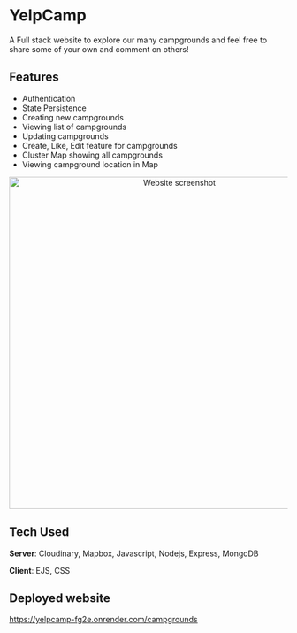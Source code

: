 # YelpCamp

A Full stack website to explore our many campgrounds and feel free to share some of your own and comment on others!

## Features
- Authentication
- State Persistence
- Creating new campgrounds
- Viewing list of campgrounds
- Updating campgrounds
- Create, Like, Edit feature for campgrounds
- Cluster Map showing all campgrounds
- Viewing campground location in Map



<p align="center">
  <img width="600" src="https://res.cloudinary.com/da1qsm7rq/image/upload/v1690956929/YelpCamp/logo/Blank_6_Grids_Collage_yumdzx.jpg" alt="Website screenshot">
</p>

## Tech Used
**Server**: Cloudinary, Mapbox, Javascript, Nodejs, Express, MongoDB

**Client**: EJS, CSS
    
## Deployed website
https://yelpcamp-fg2e.onrender.com/campgrounds
